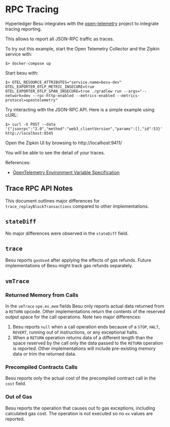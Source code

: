 # RPC Tracing

Hyperledger Besu integrates with the [open-telemetry](https://open-telemetry.io)
project to integrate tracing reporting.

This allows to report all JSON-RPC traffic as traces.

To try out this example, start the Open Telemetry Collector and the Zipkin
service with:

`$> docker-compose up`

Start besu with:

`$> OTEL_RESOURCE_ATTRIBUTES="service.name=besu-dev"
OTEL_EXPORTER_OTLP_METRIC_INSECURE=true OTEL_EXPORTER_OTLP_SPAN_INSECURE=true
./gradlew run --args="--network=dev --rpc-http-enabled --metrics-enabled
--metrics-protocol=opentelemetry"`

Try interacting with the JSON-RPC API. Here is a simple example using cURL:

`$> curl -X POST --data
'{"jsonrpc":"2.0","method":"web3_clientVersion","params":[],"id":53}'
http://localhost:8545`

Open the Zipkin UI by browsing to http://localhost:9411/

You will be able to see the detail of your traces.

References:
* [OpenTelemetry Environment Variable
Specification](https://github.com/open-telemetry/opentelemetry-specification/blob/master/specification/sdk-environment-variables.md)


## Trace RPC API Notes

This document outlines major differences for `trace_replayBlockTransactions` 
compared to other implementations.

## `stateDiff` 

No major differences were observed in the `stateDiff` field.

## `trace`

Besu reports `gasUsed` after applying the effects of gas refunds.  Future
implementations of Besu might track gas refunds separately.

## `vmTrace`

### Returned Memory from Calls

In the `vmTrace` `ope.ex.mem` fields Besu only reports actual data returned
from a `RETURN` opcode.  Other implementations return the contents of the 
reserved output space for the call operations.  Note two major differences:

1. Besu reports `null` when a call operation ends because of a `STOP`,  `HALT`, 
   `REVERT`, running out of instructions, or any exceptional halts.
2. When a `RETURN` operation returns data of a different length than the space
   reserved by the call only the data passed to the `RETURN` operation is 
   reported.  Other implementations will include pre-existing memory data or 
   trim the returned data.

### Precompiled Contracts Calls

Besu reports only the actual cost of the precompiled contract call in the 
`cost` field. 

### Out of Gas 

Besu reports the operation that causes out fo gas exceptions, including 
calculated gas cost.  The operation is not executed so no `ex` values are 
reported.
